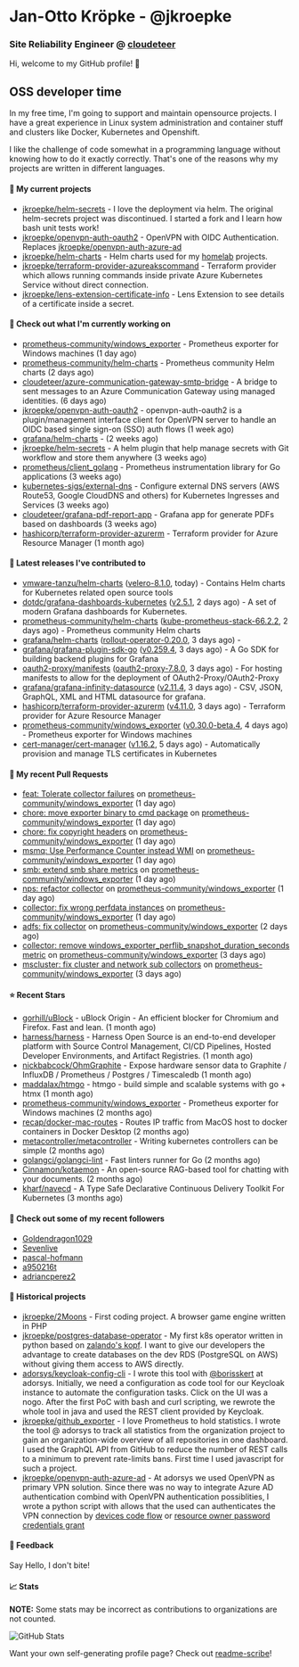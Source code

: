 # Jan-Otto Kröpke - @jkroepke
### Site Reliability Engineer @ [cloudeteer](https://cloudeteer.de/)

Hi, welcome to my GitHub profile! 👋

## OSS developer time
In my free time, I'm going to support and maintain opensource projects. I have a great experience in Linux system administration and container stuff and clusters like Docker, Kubernetes and Openshift.

I like the challenge of code somewhat in a programming language without knowing how to do it exactly correctly. That's one of the reasons why my projects are written in different languages.

#### 🌱 My current projects
- [jkroepke/helm-secrets](https://github.com/jkroepke/helm-secrets) - I love the deployment via helm. The original helm-secrets project was discontinued. I started a fork and I learn how bash unit tests work!
- [jkroepke/openvpn-auth-oauth2](https://github.com/jkroepke/openvpn-auth-oauth2) - OpenVPN with OIDC Authentication. Replaces  [jkroepke/openvpn-auth-azure-ad](https://github.com/jkroepke/openvpn-auth-azure-ad) 
- [jkroepke/helm-charts](https://github.com/jkroepke/helm-charts) - Helm charts used for my [homelab](https://github.com/jkroepke/homelab) projects.
- [jkroepke/terraform-provider-azureakscommand](https://github.com/jkroepke/terraform-provider-azureakscommand) - Terraform provider which allows running commands inside private Azure Kubernetes Service without direct connection.
- [jkroepke/lens-extension-certificate-info](https://github.com/jkroepke/lens-extension-certificate-info) - Lens Extension to see details of a certificate inside a secret.

#### 👷 Check out what I'm currently working on

- [prometheus-community/windows_exporter](https://github.com/prometheus-community/windows_exporter) - Prometheus exporter for Windows machines (1 day ago)
- [prometheus-community/helm-charts](https://github.com/prometheus-community/helm-charts) - Prometheus community Helm charts (2 days ago)
- [cloudeteer/azure-communication-gateway-smtp-bridge](https://github.com/cloudeteer/azure-communication-gateway-smtp-bridge) - A bridge to sent messages to an Azure Communication Gateway using managed identities. (6 days ago)
- [jkroepke/openvpn-auth-oauth2](https://github.com/jkroepke/openvpn-auth-oauth2) - openvpn-auth-oauth2 is a plugin/management interface client for OpenVPN server to handle an OIDC based single sign-on (SSO) auth flows (1 week ago)
- [grafana/helm-charts](https://github.com/grafana/helm-charts) -  (2 weeks ago)
- [jkroepke/helm-secrets](https://github.com/jkroepke/helm-secrets) - A helm plugin that help manage secrets with Git workflow and store them anywhere (3 weeks ago)
- [prometheus/client_golang](https://github.com/prometheus/client_golang) - Prometheus instrumentation library for Go applications (3 weeks ago)
- [kubernetes-sigs/external-dns](https://github.com/kubernetes-sigs/external-dns) - Configure external DNS servers (AWS Route53, Google CloudDNS and others) for Kubernetes Ingresses and Services (3 weeks ago)
- [cloudeteer/grafana-pdf-report-app](https://github.com/cloudeteer/grafana-pdf-report-app) - Grafana app for generate PDFs based on dashboards (3 weeks ago)
- [hashicorp/terraform-provider-azurerm](https://github.com/hashicorp/terraform-provider-azurerm) - Terraform provider for Azure Resource Manager (1 month ago)

#### 🔭 Latest releases I've contributed to

- [vmware-tanzu/helm-charts](https://github.com/vmware-tanzu/helm-charts) ([velero-8.1.0](https://github.com/vmware-tanzu/helm-charts/releases/tag/velero-8.1.0), today) - Contains Helm charts for Kubernetes related open source tools
- [dotdc/grafana-dashboards-kubernetes](https://github.com/dotdc/grafana-dashboards-kubernetes) ([v2.5.1](https://github.com/dotdc/grafana-dashboards-kubernetes/releases/tag/v2.5.1), 2 days ago) - A set of modern Grafana dashboards for Kubernetes.
- [prometheus-community/helm-charts](https://github.com/prometheus-community/helm-charts) ([kube-prometheus-stack-66.2.2](https://github.com/prometheus-community/helm-charts/releases/tag/kube-prometheus-stack-66.2.2), 2 days ago) - Prometheus community Helm charts
- [grafana/helm-charts](https://github.com/grafana/helm-charts) ([rollout-operator-0.20.0](https://github.com/grafana/helm-charts/releases/tag/rollout-operator-0.20.0), 3 days ago) - 
- [grafana/grafana-plugin-sdk-go](https://github.com/grafana/grafana-plugin-sdk-go) ([v0.259.4](https://github.com/grafana/grafana-plugin-sdk-go/releases/tag/v0.259.4), 3 days ago) - A Go SDK for building backend plugins for Grafana
- [oauth2-proxy/manifests](https://github.com/oauth2-proxy/manifests) ([oauth2-proxy-7.8.0](https://github.com/oauth2-proxy/manifests/releases/tag/oauth2-proxy-7.8.0), 3 days ago) - For hosting manifests to allow for the deployment of OAuth2-Proxy/OAuth2-Proxy
- [grafana/grafana-infinity-datasource](https://github.com/grafana/grafana-infinity-datasource) ([v2.11.4](https://github.com/grafana/grafana-infinity-datasource/releases/tag/v2.11.4), 3 days ago) - CSV, JSON, GraphQL, XML and HTML datasource for grafana.
- [hashicorp/terraform-provider-azurerm](https://github.com/hashicorp/terraform-provider-azurerm) ([v4.11.0](https://github.com/hashicorp/terraform-provider-azurerm/releases/tag/v4.11.0), 3 days ago) - Terraform provider for Azure Resource Manager
- [prometheus-community/windows_exporter](https://github.com/prometheus-community/windows_exporter) ([v0.30.0-beta.4](https://github.com/prometheus-community/windows_exporter/releases/tag/v0.30.0-beta.4), 4 days ago) - Prometheus exporter for Windows machines
- [cert-manager/cert-manager](https://github.com/cert-manager/cert-manager) ([v1.16.2](https://github.com/cert-manager/cert-manager/releases/tag/v1.16.2), 5 days ago) - Automatically provision and manage TLS certificates in Kubernetes

#### 🔨 My recent Pull Requests

- [feat: Tolerate collector failures](https://github.com/prometheus-community/windows_exporter/pull/1769) on [prometheus-community/windows_exporter](https://github.com/prometheus-community/windows_exporter) (1 day ago)
- [chore: move exporter binary to cmd package](https://github.com/prometheus-community/windows_exporter/pull/1768) on [prometheus-community/windows_exporter](https://github.com/prometheus-community/windows_exporter) (1 day ago)
- [chore: fix copyright headers](https://github.com/prometheus-community/windows_exporter/pull/1767) on [prometheus-community/windows_exporter](https://github.com/prometheus-community/windows_exporter) (1 day ago)
- [msmq: Use Performance Counter instead WMI](https://github.com/prometheus-community/windows_exporter/pull/1766) on [prometheus-community/windows_exporter](https://github.com/prometheus-community/windows_exporter) (1 day ago)
- [smb: extend smb share metrics](https://github.com/prometheus-community/windows_exporter/pull/1765) on [prometheus-community/windows_exporter](https://github.com/prometheus-community/windows_exporter) (1 day ago)
- [nps: refactor collector](https://github.com/prometheus-community/windows_exporter/pull/1764) on [prometheus-community/windows_exporter](https://github.com/prometheus-community/windows_exporter) (1 day ago)
- [collector: fix wrong perfdata instances](https://github.com/prometheus-community/windows_exporter/pull/1763) on [prometheus-community/windows_exporter](https://github.com/prometheus-community/windows_exporter) (1 day ago)
- [adfs: fix collector](https://github.com/prometheus-community/windows_exporter/pull/1761) on [prometheus-community/windows_exporter](https://github.com/prometheus-community/windows_exporter) (2 days ago)
- [collector: remove windows_exporter_perflib_snapshot_duration_seconds metric](https://github.com/prometheus-community/windows_exporter/pull/1760) on [prometheus-community/windows_exporter](https://github.com/prometheus-community/windows_exporter) (3 days ago)
- [mscluster: fix cluster and network sub collectors](https://github.com/prometheus-community/windows_exporter/pull/1759) on [prometheus-community/windows_exporter](https://github.com/prometheus-community/windows_exporter) (3 days ago)

#### ⭐ Recent Stars

- [gorhill/uBlock](https://github.com/gorhill/uBlock) - uBlock Origin - An efficient blocker for Chromium and Firefox. Fast and lean. (1 month ago)
- [harness/harness](https://github.com/harness/harness) - Harness Open Source is an end-to-end developer platform with Source Control Management, CI/CD Pipelines, Hosted Developer Environments, and Artifact Registries. (1 month ago)
- [nickbabcock/OhmGraphite](https://github.com/nickbabcock/OhmGraphite) - Expose hardware sensor data to Graphite / InfluxDB / Prometheus / Postgres / Timescaledb (1 month ago)
- [maddalax/htmgo](https://github.com/maddalax/htmgo) - htmgo - build simple and scalable systems with go &#43; htmx (1 month ago)
- [prometheus-community/windows_exporter](https://github.com/prometheus-community/windows_exporter) - Prometheus exporter for Windows machines (2 months ago)
- [recap/docker-mac-routes](https://github.com/recap/docker-mac-routes) - Routes IP traffic from MacOS host to docker containers in Docker Desktop (2 months ago)
- [metacontroller/metacontroller](https://github.com/metacontroller/metacontroller) - Writing kubernetes controllers can be simple (2 months ago)
- [golangci/golangci-lint](https://github.com/golangci/golangci-lint) - Fast linters runner for Go (2 months ago)
- [Cinnamon/kotaemon](https://github.com/Cinnamon/kotaemon) - An open-source RAG-based tool for chatting with your documents. (2 months ago)
- [kharf/navecd](https://github.com/kharf/navecd) - A Type Safe Declarative Continuous Delivery Toolkit For Kubernetes (3 months ago)

#### 👯 Check out some of my recent followers

- [Goldendragon1029](https://github.com/Goldendragon1029)
- [Sevenlive](https://github.com/Sevenlive)
- [pascal-hofmann](https://github.com/pascal-hofmann)
- [a950216t](https://github.com/a950216t)
- [adriancperez2](https://github.com/adriancperez2)

#### 📜 Historical projects
- [jkroepke/2Moons](https://github.com/jkroepke/2Moons) - First coding project. A browser game engine written in PHP
- [jkroepke/postgres-database-operator](https://github.com/jkroepke/postgres-database-operator) - My first k8s operator written in python based on [zalando's kopf](https://github.com/zalando-incubator/kopf). I want to give our developers the advantage to create databases on the dev RDS (PostgreSQL on AWS) without giving them access to AWS directly.
- [adorsys/keycloak-config-cli](https://github.com/adorsys/keycloak-config-cli) - I wrote this tool with [@borisskert](https://github.com/borisskert) at adorsys. Initially, we need a configuration as code tool for our Keycloak instance to automate the configuration tasks. Click on the UI was a nogo. After the first PoC with bash and curl scripting, we rewrote the whole tool in java and used the REST client provided by Keycloak.
- [jkroepke/github_exporter](https://github.com/jkroepke/github_exporter) - I love Prometheus to hold statistics. I wrote the tool @ adorsys to track all statistics from the organization project to gain an organization-wide overview of all repositories in one dashboard. I used the GraphQL API from GitHub to reduce the number of REST calls to a minimum to prevent rate-limits bans. First time I used javascript for such a project.
- [jkroepke/openvpn-auth-azure-ad](https://github.com/jkroepke/openvpn-auth-azure-ad) - At adorsys we used OpenVPN as primary VPN solution. Since there was no way to integrate Azure AD authentication combind with OpenVPN authentication possiblities, I wrote a python script with allows that the used can authenticates the VPN connection by [devices code flow](https://docs.microsoft.com/en-us/azure/active-directory/develop/v2-oauth2-device-code) or [resource owner password credentials grant](https://docs.microsoft.com/en-us/azure/active-directory/develop/v2-oauth-ropc)

#### 💬 Feedback

Say Hello, I don't bite!

#### 📈 Stats

**NOTE:** Some stats may be incorrect as contributions to organizations
are not counted.

![GitHub Stats](https://github-readme-stats.vercel.app/api?username=jkroepke&count_private=false&theme=tokyonight&show_icons=true)

Want your own self-generating profile page? Check out [readme-scribe](https://github.com/muesli/readme-scribe)!
